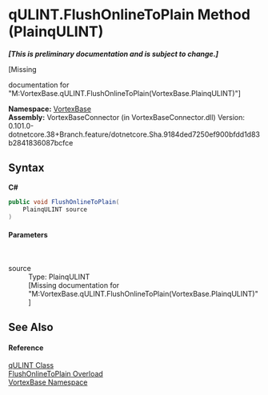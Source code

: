 # qULINT.FlushOnlineToPlain Method (PlainqULINT)
 _**\[This is preliminary documentation and is subject to change.\]**_

\[Missing <summary> documentation for "M:VortexBase.qULINT.FlushOnlineToPlain(VortexBase.PlainqULINT)"\]

**Namespace:**&nbsp;<a href="N_VortexBase.md">VortexBase</a><br />**Assembly:**&nbsp;VortexBaseConnector (in VortexBaseConnector.dll) Version: 0.101.0-dotnetcore.38+Branch.feature/dotnetcore.Sha.9184ded7250ef900bfdd1d83b2841836087bcfce

## Syntax

**C#**<br />
``` C#
public void FlushOnlineToPlain(
	PlainqULINT source
)
```


#### Parameters
&nbsp;<dl><dt>source</dt><dd>Type: PlainqULINT<br />\[Missing <param name="source"/> documentation for "M:VortexBase.qULINT.FlushOnlineToPlain(VortexBase.PlainqULINT)"\]</dd></dl>

## See Also


#### Reference
<a href="T_VortexBase_qULINT.md">qULINT Class</a><br /><a href="Overload_VortexBase_qULINT_FlushOnlineToPlain.md">FlushOnlineToPlain Overload</a><br /><a href="N_VortexBase.md">VortexBase Namespace</a><br />